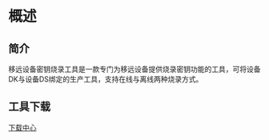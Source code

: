 # 概述

## **简介**
移远设备密钥烧录工具是一款专门为移远设备提供烧录密钥功能的工具，可将设备DK与设备DS绑定的生产工具，支持在线与离线两种烧录方式。

## **工具下载**
<a href="https://iot.quectelcn.com/download?menuCode=TEST_UTIL&resourceType=C" target="_blank">下载中心</a>
